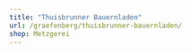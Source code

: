 ```yaml
---
title: "Thuisbrunner Bauernladen"
url: /graefenberg/thuisbrunner-bauernladen/
shop: Metzgerei
---
```

